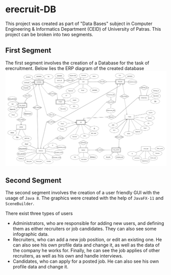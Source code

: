 # erecruit-DB
This project was created as part of "Data Bases" subject in Computer Engineering &amp; Informatics Department (CEID) of University of Patras. This project can be broken into two segments.

## First Segment
The first segment involves the creation of a Database for the task of erecruitment. Below lies the ERP diagram of the created database
![relationship_diagram](https://github.com/John51679/erecruit-DB/blob/main/relationship_diagram.png)

## Second Segment
The second segment involves the creation of a user friendly GUI with the usage of `Java 8`. The graphics were created with the help of `JavaFX-11` and `SceneBuilder`.

There exist three types of users
- Administrators, who are responsible for adding new users, and defining them as either recruiters or job candidates. They can also see some infographic data.
- Recruiters, who can add a new job position, or edit an existing one. He can also see his own profile data and change it, as well as the data of the company he works for. Finally, he can see the job applies of other recruiters, as well as his own and handle interviews.
- Candidates, who can apply for a posted job. He can also see his own profile data and change it.
